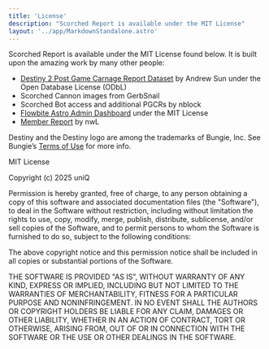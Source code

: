 ```yaml
---
title: 'License'
description: "Scorched Report is available under the MIT License"
layout: '../app/MarkdownStandalone.astro'
---
```


Scorched Report is available under the MIT License found below. It is built upon the amazing work by many other people:

- [Destiny 2 Post Game Carnage Report Dataset](https://d2.asun.co/pgcr.html) by Andrew Sun under the Open Database License (ODbL)
- Scorched Cannon images from GerbSnail
- Scorched Bot access and additional PGCRs by nblock
- [Flowbite Astro Admin Dashboard](https://github.com/themesberg/flowbite-astro-admin-dashboard) under the MIT License
- [Member Report](https://github.com/nwLSteam/member.report) by nwL

Destiny and the Destiny logo are among the trademarks of Bungie, Inc.
See Bungie’s [Terms of Use](https://www.bungie.net/7/en/legal/terms) for more info.

MIT License

Copyright (c) 2025 uniQ

Permission is hereby granted, free of charge, to any person obtaining a copy
of this software and associated documentation files (the "Software"), to deal
in the Software without restriction, including without limitation the rights
to use, copy, modify, merge, publish, distribute, sublicense, and/or sell
copies of the Software, and to permit persons to whom the Software is
furnished to do so, subject to the following conditions:

The above copyright notice and this permission notice shall be included in all
copies or substantial portions of the Software.

THE SOFTWARE IS PROVIDED "AS IS", WITHOUT WARRANTY OF ANY KIND, EXPRESS OR
IMPLIED, INCLUDING BUT NOT LIMITED TO THE WARRANTIES OF MERCHANTABILITY,
FITNESS FOR A PARTICULAR PURPOSE AND NONINFRINGEMENT. IN NO EVENT SHALL THE
AUTHORS OR COPYRIGHT HOLDERS BE LIABLE FOR ANY CLAIM, DAMAGES OR OTHER
LIABILITY, WHETHER IN AN ACTION OF CONTRACT, TORT OR OTHERWISE, ARISING FROM,
OUT OF OR IN CONNECTION WITH THE SOFTWARE OR THE USE OR OTHER DEALINGS IN THE
SOFTWARE.
